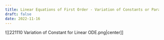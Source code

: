 ```yaml
---
title: Linear Equations of First Order - Variation of Constants or Parameters
draft: false
date: 2022-11-16
---
```


![[221110 Variation of Constant for Linear ODE.png|center]]





